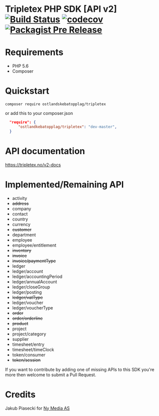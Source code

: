 Tripletex PHP SDK [API v2] [![Build Status](https://travis-ci.org/zaporylie/php-tripletex.svg?branch=master)](https://travis-ci.org/zaporylie/php-tripletex) [![codecov](https://codecov.io/gh/zaporylie/php-tripletex/branch/master/graph/badge.svg)](https://codecov.io/gh/zaporylie/php-tripletex) [![Packagist Pre Release](https://img.shields.io/packagist/vpre/zaporylie/tripletex.svg)](https://packagist.org/packages/zaporylie/tripletex) 
====================

# Requirements

- PHP 5.6
- Composer

# Quickstart
`composer require ostlandskebatopplag/tripletex`

or add this to your composer.json

```json
  "require": {
      "ostlandkebatopplag/tripletex": "dev-master",
  }
```

# API documentation

https://tripletex.no/v2-docs

# Implemented/Remaining API

- activity
- ~~address~~
- company
- contact
- country
- currency
- ~~customer~~
- department
- employee
- employee/entitlement
- ~~inventory~~
- ~~invoice~~
- ~~invoice/paymentType~~
- ledger
- ledger/account
- ledger/accountingPeriod
- ledger/annualAccount
- ledger/closeGroup
- ledger/posting
- ~~ledger/vatType~~
- ledger/voucher
- ledger/voucherType
- ~~order~~
- ~~order/orderline~~
- ~~product~~
- project
- project/category
- supplier
- timesheet/entry
- timesheet/timeClock
- token/consumer
- ~~token/session~~

If you want to contribute by adding one of missing APIs to this SDK you're more then welcome to submit a Pull Request.

# Credits

Jakub Piasecki for [Ny Media AS](https://www.nymedia.no)
